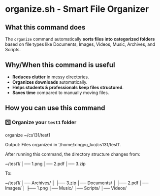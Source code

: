 # organize.sh - Smart File Organizer

## What this command does
The `organize` command automatically **sorts files into categorized folders**  
based on file types like Documents, Images, Videos, Music, Archives, and Scripts.

## Why/When this command is useful
- **Reduces clutter** in messy directories.
- **Organizes downloads** automatically.
- **Helps students & professionals keep files structured**.
- **Saves time** compared to manually moving files.

## How you can use this command
### **1️⃣ Organize your `test1` folder**

organize ~/cs131/test1

Output:
Files organized in '/home/xingyu_luo/cs131/test1'.

After running this command, the directory structure changes from:

~/test1/
│── 1.png
│── 2.pdf
│── 3.zip

To:

~/test1/
│── Archives/
│    ├── 3.zip
│── Documents/
│    ├── 2.pdf
│── Images/
│    ├── 1.png
│── Music/
│── Scripts/
│── Videos/

